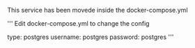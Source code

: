 This service has been movede inside the docker-compose.yml

'''
Edit docker-compose.yml to change the config

type: postgres
username: postgres
password: postgres
'''